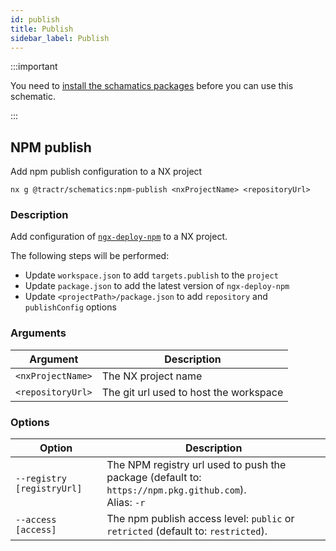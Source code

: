 ```yaml
---
id: publish
title: Publish
sidebar_label: Publish
---
```


:::important

You need to [install the schamatics packages](./how-to) before you can use this schematic.

:::

## NPM publish

Add npm publish configuration to a NX project

```shell
nx g @tractr/schematics:npm-publish <nxProjectName> <repositoryUrl>
```

### Description

Add configuration of [`ngx-deploy-npm`](https://github.com/bikecoders/ngx-deploy-npm) to a NX project.

The following steps will be performed:

- Update `workspace.json` to add `targets.publish` to the `project`
- Update `package.json` to add the latest version of `ngx-deploy-npm`
- Update `<projectPath>/package.json` to add `repository` and `publishConfig` options

### Arguments

| Argument          | Description                            |
| ----------------- | -------------------------------------- |
| `<nxProjectName>` | The NX project name                    |
| `<repositoryUrl>` | The git url used to host the workspace |

### Options

| Option                         | Description                                                                                                           |
| ------------------------------ | --------------------------------------------------------------------------------------------------------------------- |
| `--registry [registryUrl]`     | The NPM registry url used to push the package (default to: `https://npm.pkg.github.com`).<br/> Alias: `-r`            |
| `--access [access]`            | The npm publish access level: `public` or `retricted` (default to: `restricted`).                                     |
